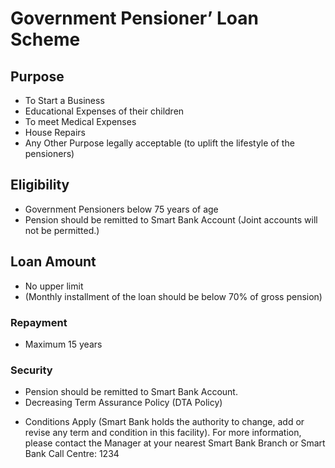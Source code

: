 # Government Pensioner’ Loan Scheme
## Purpose
- To Start a Business
- Educational Expenses of their children
- To meet Medical Expenses
- House Repairs
- Any Other Purpose legally acceptable (to uplift the lifestyle of the pensioners)
## Eligibility
- Government Pensioners below 75 years of age
- Pension should be remitted to Smart Bank Account (Joint accounts will not be permitted.)
## Loan Amount
- No upper limit
- (Monthly installment of the loan should be below 70% of gross pension)
### Repayment
- Maximum 15 years
### Security
- Pension should be remitted to Smart Bank Account.
- Decreasing Term Assurance Policy (DTA Policy)
* Conditions Apply
(Smart Bank holds the authority to change, add or revise any term and condition in this facility).
For more information, please contact the Manager at your nearest Smart Bank Branch or Smart Bank Call 
Centre: 1234
